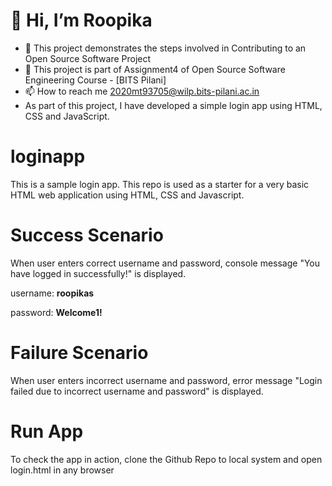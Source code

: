 # 👋 Hi, I’m Roopika
- 👀 This project demonstrates the steps involved in Contributing to an Open Source Software Project
- 🤔 This project is part of Assignment4 of Open Source Software Engineering Course - [BITS Pilani]
- 📫 How to reach me 2020mt93705@wilp.bits-pilani.ac.in
- As part of this project, I have developed a simple login app using HTML, CSS and JavaScript.

# loginapp
This is a sample login app. This repo is used as a starter for a very basic HTML web application using HTML, CSS and Javascript.

# Success Scenario

When user enters correct username and password, console message "You have logged in successfully!" is displayed.

username: **roopikas**


password: **Welcome1!**

# Failure Scenario

When user enters incorrect username and password, error message "Login failed due to incorrect username and password" is displayed.

# Run App

To check the app in action, clone the Github Repo to local system and open login.html in any browser
